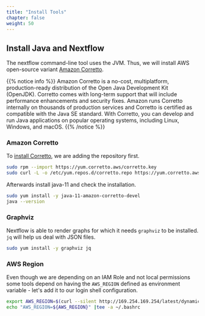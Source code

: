 ```yaml
---
title: "Install Tools"
chapter: false
weight: 50
---
```


## Install Java and Nextflow

The nextflow command-line tool uses the JVM. Thus, we will install AWS open-source variant [Amazon Corretto](https://docs.aws.amazon.com/corretto).

{{% notice info %}}
Amazon Corretto is a no-cost, multiplatform, production-ready distribution of the Open Java Development Kit (OpenJDK). Corretto comes with long-term support that will include performance enhancements and security fixes. Amazon runs Corretto internally on thousands of production services and Corretto is certified as compatible with the Java SE standard. With Corretto, you can develop and run Java applications on popular operating systems, including Linux, Windows, and macOS.
{{% /notice %}}

### Amazon Corretto

To [install Corretto](https://docs.aws.amazon.com/corretto/latest/corretto-11-ug/generic-linux-install.html), we are adding the repository first.

```bash
sudo rpm --import https://yum.corretto.aws/corretto.key
sudo curl -L -o /etc/yum.repos.d/corretto.repo https://yum.corretto.aws/corretto.repo
```

Afterwards install java-11 and check the installation.

```bash
sudo yum install -y java-11-amazon-corretto-devel
java --version
```

### Graphviz

Nextflow is able to render graphs for which it needs `graphviz` to be installed. `jq` will help us deal with JSON files.

```bash
sudo yum install -y graphviz jq
```

### AWS Region

Even though we are depending on an IAM Role and not local permissions some tools  depend on having the `AWS_REGION` defined as environment variable - let's add it to our login shell configuration.

```bash
export AWS_REGION=$(curl --silent http://169.254.169.254/latest/dynamic/instance-identity/document | jq -r .region)
echo "AWS_REGION=${AWS_REGION}" |tee -a ~/.bashrc
```
